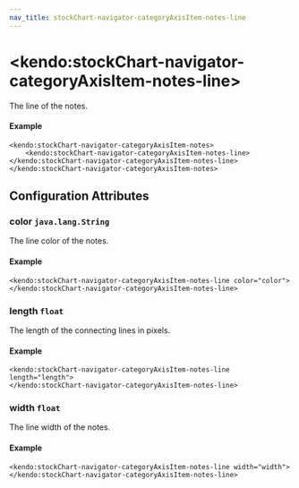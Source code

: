 ```yaml
---
nav_title: stockChart-navigator-categoryAxisItem-notes-line
---
```


# \<kendo:stockChart-navigator-categoryAxisItem-notes-line\>

The line of the notes.

#### Example
    <kendo:stockChart-navigator-categoryAxisItem-notes>
        <kendo:stockChart-navigator-categoryAxisItem-notes-line></kendo:stockChart-navigator-categoryAxisItem-notes-line>
    </kendo:stockChart-navigator-categoryAxisItem-notes>

## Configuration Attributes

### color `java.lang.String`

The line color of the notes.

#### Example
    <kendo:stockChart-navigator-categoryAxisItem-notes-line color="color">
    </kendo:stockChart-navigator-categoryAxisItem-notes-line>

### length `float`

The length of the connecting lines in pixels.

#### Example
    <kendo:stockChart-navigator-categoryAxisItem-notes-line length="length">
    </kendo:stockChart-navigator-categoryAxisItem-notes-line>

### width `float`

The line width of the notes.

#### Example
    <kendo:stockChart-navigator-categoryAxisItem-notes-line width="width">
    </kendo:stockChart-navigator-categoryAxisItem-notes-line>

